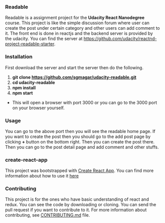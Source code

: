 ### Readable
Readable is a assignment project for the **Udacity React Nanodegree** course. This project is like the simple discussion forum where user can create the post under certain category and other users can add comment to it. The front end is done in reactjs and the backend server is provided by the udacity. You can find the server at https://github.com/udacity/reactnd-project-readable-starter.

### Installation
First download the server and start the server then do the following.
1. **git clone https://github.com/sgmagar/udacity-readable.git**
2. **cd udacity-readable**
3. **npm install**
4. **npm start**
  - This will open a browser with port 3000 or you can go to the 3000 port on your browser yourself.

### Usage
You can go to the above port then you will see the readable home page. If you want to create the post then you should go to the add post page by clicking **+** button on the bottom right. Then you can create the post there. Then you can go to the post detail page and add comment and other stuffs.

### create-react-app
This project was bootstrapped with [Create React App](https://github.com/facebookincubator/create-react-app). You can find more information about how to use it [here](https://github.com/facebookincubator/create-react-app/blob/master/packages/react-scripts/template/README.md)


### Contributing
This project is for the ones who have basic understanding of react and redux. You can see the code by downloading or cloning. You can send the pull request if you want to contribute to it. For more information about contributing, see [CONTRIBUTING.md](CONTRIBUTING.md) file.